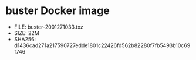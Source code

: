 # buster Docker image

* FILE: buster-2001271033.txz
* SIZE: 22M
* SHA256: d1436cad271a217590727edde1801c22426fd562b82280f7fb5493b10c69f746
